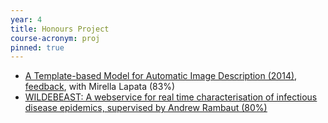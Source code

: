 ```yaml
---
year: 4
title: Honours Project
course-acronym: proj
pinned: true
---
```


- [A Template-based Model for Automatic Image Description (2014)](https://drive.google.com/file/d/0B2AAOQQZ_8BxdXpkWlpfczQ0dFU/edit?usp=sharing), [feedback](https://drive.google.com/file/d/0B2AAOQQZ_8BxVk5DX0hNSGU1Qjg/edit?usp=sharing), with Mirella Lapata (83%)
- [<u>WILDEBEAST: A webservice for real time characterisation of infectious disease epidemics, supervised by Andrew Rambaut (80%)</u>](http://rmoola.com/finalWriteup.pdf)
